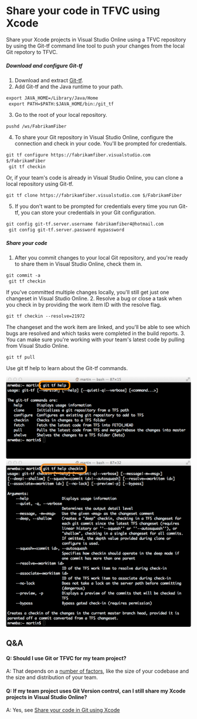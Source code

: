 <properties
	pageTitle="Share your code in TFVC using Xcode"
  description="Share your code in TFVC using Xcode"
  services="visual-studio-online"
  documentationCenter = ""
  authors="terryaustin"
  manager="terryaustin"
  editor="terryaustin" /> 

# Share your code in TFVC using Xcode


Share your Xcode projects in Visual Studio Online using a TFVC repository by using the Git-tf command line tool to push your changes from the local Git repotory to TFVC.


##### Download and configure Git-tf

1. Download and extract [Git-tf](http://go.microsoft.com/fwlink/p/?LinkId=261658).
2. Add Git-tf and the Java runtime to your path.


```
export JAVA_HOME=/Library/Java/Home 
 export PATH=$PATH:$JAVA_HOME/bin:/git_tf
```
3. Go to the root of your local repository.


```
pushd /ws/FabrikamFiber
```
4. To share your Git repository in Visual Studio Online, configure the connection and check in your code. You'll be prompted for credentials.


```
git tf configure https://fabrikamfiber.visualstudio.com $/FabrikamFiber 
 git tf checkin
```


Or, if your team's code is already in Visual Studio Online, you can clone a local repository using Git-tf.


```
git tf clone https://fabrikamfiber.visualstudio.com $/FabrikamFiber
```
5. If you don't want to be prompted for credentials every time you run Git-tf, you can store your credentials in your Git configuration.


```
git config git-tf.server.username fabrikamfiber4@hotmail.com 
 git config git-tf.server.password mypassword
```

##### Share your code

1. After you commit changes to your local Git repository, and you're ready to share them in Visual Studio Online, check them in.


```
git commit -a 
 git tf checkin
```


If you've committed multiple changes locally, you'll still get just one changeset in Visual Studio Online.
2. Resolve a bug or close a task when you check in by providing the work item ID with the resolve flag.


```
git tf checkin --resolve=21972
```


The changeset and the work item are linked, and you'll be able to see which bugs are resolved and which tasks were completed in the build reports.
3. You can make sure you're working with your team's latest code by pulling from Visual Studio Online.


```
git tf pull
```


Use git tf help to learn about the Git-tf commands.



![git tf help](./media/share-your-code-in-tfvc-xcode/git-tf-help.png)![git tf help checkin](./media/share-your-code-in-tfvc-xcode/git-tf-help-checkin.png)

## Q&amp;A

#### Q: Should I use Git or TFVC for my team project?


A: That depends on a [number of factors](https://msdn.microsoft.com/en-us/Library/vs/alm/Code/overview#tfvc_or_git_summary),
like the size of your codebase and the size and distribution of your team.


#### Q: If my team project uses Git Version control, can I still share my Xcode projects in Visual Studio Online?


A: Yes, see [Share your code in Git using Xcode](../share-your-code-in-git-xcode.md)
